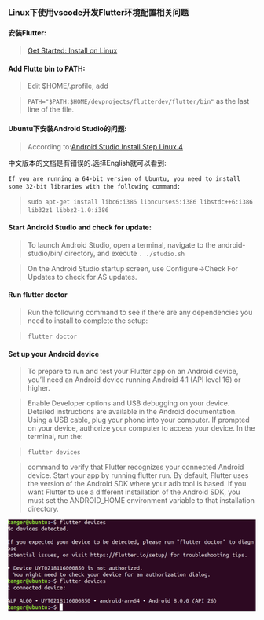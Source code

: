 ### Linux下使用vscode开发Flutter环境配置相关问题


#### 安装Flutter:

> [Get Started: Install on Linux](https://flutter.io/setup-linux/)

#### Add Flutte bin to PATH:

> Edit $HOME/.profile, add

> `PATH="$PATH:$HOME/devprojects/flutterdev/flutter/bin"` as the last line of the file.


#### Ubuntu下安装Android Studio的问题:

> According to:[Android Studio Install Step Linux.4](https://developer.android.com/studio/install)

中文版本的文档是有错误的.选择English就可以看到:

    If you are running a 64-bit version of Ubuntu, you need to install some 32-bit libraries with the following command:
    
> `sudo apt-get install libc6:i386 libncurses5:i386 libstdc++6:i386 lib32z1 libbz2-1.0:i386`
    
#### Start Android Studio and check for update:

> To launch Android Studio, open a terminal, navigate to the android-studio/bin/ directory, and execute `. ./studio.sh`

> On the Android Studio startup screen, use Configure->Check For Updates to check for AS updates.


#### Run flutter doctor

> Run the following command to see if there are any dependencies you need to install to complete the setup:

> `flutter doctor`

#### Set up your Android device

> To prepare to run and test your Flutter app on an Android device, you’ll need an Android device running Android 4.1 (API level 16) or higher.

> Enable Developer options and USB debugging on your device. Detailed instructions are available in the Android documentation.
Using a USB cable, plug your phone into your computer. If prompted on your device, authorize your computer to access your device.
In the terminal, run the:

> `flutter devices` 

>command to verify that Flutter recognizes your connected Android device.
Start your app by running flutter run.
By default, Flutter uses the version of the Android SDK where your adb tool is based. If you want Flutter to use a different installation of the Android SDK, you must set the ANDROID_HOME environment variable to that installation directory.

![flutter devices命令](imgs/flutter_devices.png)


